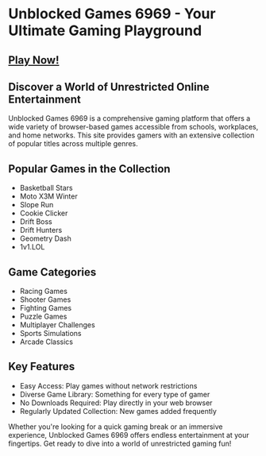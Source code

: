 # Unblocked Games 6969 - Your Ultimate Gaming Playground

## [Play Now!](https://apkitech.com/)

## Discover a World of Unrestricted Online Entertainment

Unblocked Games 6969 is a comprehensive gaming platform that offers a wide variety of browser-based games accessible from schools, workplaces, and home networks. This site provides gamers with an extensive collection of popular titles across multiple genres.

## Popular Games in the Collection

- Basketball Stars
- Moto X3M Winter
- Slope Run
- Cookie Clicker
- Drift Boss
- Drift Hunters
- Geometry Dash
- 1v1.LOL

## Game Categories

- Racing Games
- Shooter Games
- Fighting Games
- Puzzle Games
- Multiplayer Challenges
- Sports Simulations
- Arcade Classics

## Key Features

- Easy Access: Play games without network restrictions
- Diverse Game Library: Something for every type of gamer
- No Downloads Required: Play directly in your web browser
- Regularly Updated Collection: New games added frequently

Whether you're looking for a quick gaming break or an immersive experience, Unblocked Games 6969 offers endless entertainment at your fingertips. Get ready to dive into a world of unrestricted gaming fun!